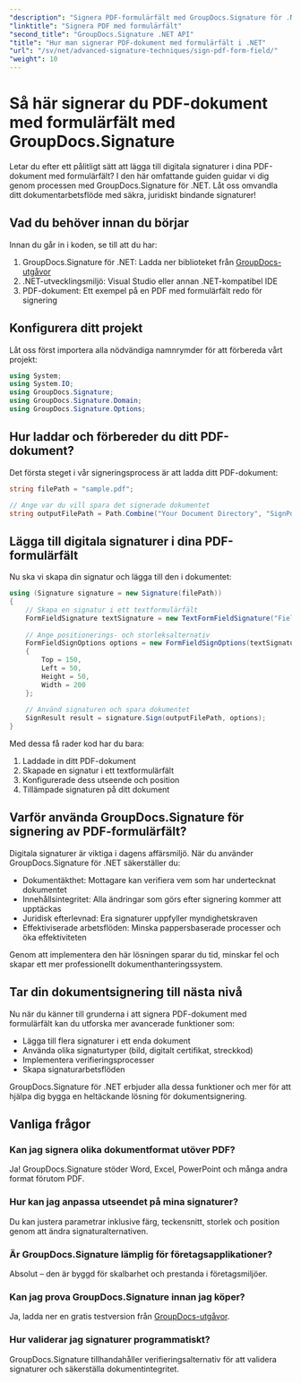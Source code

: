 ```yaml
---
"description": "Signera PDF-formulärfält med GroupDocs.Signature för .NET. Skapa säkra, juridiskt bindande digitala signaturer med den här steg-för-steg-handledningen."
"linktitle": "Signera PDF med formulärfält"
"second_title": "GroupDocs.Signature .NET API"
"title": "Hur man signerar PDF-dokument med formulärfält i .NET"
"url": "/sv/net/advanced-signature-techniques/sign-pdf-form-field/"
"weight": 10
---
```


# Så här signerar du PDF-dokument med formulärfält med GroupDocs.Signature

Letar du efter ett pålitligt sätt att lägga till digitala signaturer i dina PDF-dokument med formulärfält? I den här omfattande guiden guidar vi dig genom processen med GroupDocs.Signature för .NET. Låt oss omvandla ditt dokumentarbetsflöde med säkra, juridiskt bindande signaturer!

## Vad du behöver innan du börjar

Innan du går in i koden, se till att du har:

1. GroupDocs.Signature för .NET: Ladda ner biblioteket från [GroupDocs-utgåvor](https://releases.groupdocs.com/signature/net/)
2. .NET-utvecklingsmiljö: Visual Studio eller annan .NET-kompatibel IDE
3. PDF-dokument: Ett exempel på en PDF med formulärfält redo för signering

## Konfigurera ditt projekt

Låt oss först importera alla nödvändiga namnrymder för att förbereda vårt projekt:

```csharp
using System;
using System.IO;
using GroupDocs.Signature;
using GroupDocs.Signature.Domain;
using GroupDocs.Signature.Options;
```

## Hur laddar och förbereder du ditt PDF-dokument?

Det första steget i vår signeringsprocess är att ladda ditt PDF-dokument:

```csharp
string filePath = "sample.pdf";

// Ange var du vill spara det signerade dokumentet
string outputFilePath = Path.Combine("Your Document Directory", "SignPdfWithFormField", "SignedWithFormField.pdf");
```

## Lägga till digitala signaturer i dina PDF-formulärfält

Nu ska vi skapa din signatur och lägga till den i dokumentet:

```csharp
using (Signature signature = new Signature(filePath))
{
    // Skapa en signatur i ett textformulärfält
    FormFieldSignature textSignature = new TextFormFieldSignature("FieldText", "Value1");
    
    // Ange positionerings- och storleksalternativ
    FormFieldSignOptions options = new FormFieldSignOptions(textSignature)
    {
        Top = 150,
        Left = 50,
        Height = 50,
        Width = 200
    };
    
    // Använd signaturen och spara dokumentet
    SignResult result = signature.Sign(outputFilePath, options);
}
```

Med dessa få rader kod har du bara:
1. Laddade in ditt PDF-dokument
2. Skapade en signatur i ett textformulärfält
3. Konfigurerade dess utseende och position
4. Tillämpade signaturen på ditt dokument

## Varför använda GroupDocs.Signature för signering av PDF-formulärfält?

Digitala signaturer är viktiga i dagens affärsmiljö. När du använder GroupDocs.Signature för .NET säkerställer du:

- Dokumentäkthet: Mottagare kan verifiera vem som har undertecknat dokumentet
- Innehållsintegritet: Alla ändringar som görs efter signering kommer att upptäckas
- Juridisk efterlevnad: Era signaturer uppfyller myndighetskraven
- Effektiviserade arbetsflöden: Minska pappersbaserade processer och öka effektiviteten

Genom att implementera den här lösningen sparar du tid, minskar fel och skapar ett mer professionellt dokumenthanteringssystem.

## Tar din dokumentsignering till nästa nivå

Nu när du känner till grunderna i att signera PDF-dokument med formulärfält kan du utforska mer avancerade funktioner som:

- Lägga till flera signaturer i ett enda dokument
- Använda olika signaturtyper (bild, digitalt certifikat, streckkod)
- Implementera verifieringsprocesser
- Skapa signaturarbetsflöden

GroupDocs.Signature för .NET erbjuder alla dessa funktioner och mer för att hjälpa dig bygga en heltäckande lösning för dokumentsignering.

## Vanliga frågor

### Kan jag signera olika dokumentformat utöver PDF?
Ja! GroupDocs.Signature stöder Word, Excel, PowerPoint och många andra format förutom PDF.

### Hur kan jag anpassa utseendet på mina signaturer?
Du kan justera parametrar inklusive färg, teckensnitt, storlek och position genom att ändra signaturalternativen.

### Är GroupDocs.Signature lämplig för företagsapplikationer?
Absolut – den är byggd för skalbarhet och prestanda i företagsmiljöer.

### Kan jag prova GroupDocs.Signature innan jag köper?
Ja, ladda ner en gratis testversion från [GroupDocs-utgåvor](https://releases.groupdocs.com/).

### Hur validerar jag signaturer programmatiskt?
GroupDocs.Signature tillhandahåller verifieringsalternativ för att validera signaturer och säkerställa dokumentintegritet.